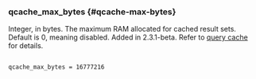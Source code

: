 ### qcache_max_bytes {#qcache-max-bytes}

Integer, in bytes. The maximum RAM allocated for cached result sets. Default is 0, meaning disabled. Added in 2.3.1-beta. Refer to [query cache](../../query_cache.md) for details.

```

qcache_max_bytes = 16777216

```